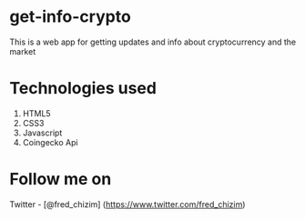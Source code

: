 # get-info-crypto
This is a web app for getting updates and info about cryptocurrency and the market

# Technologies used
1. HTML5
2. CSS3
3. Javascript
4. Coingecko Api

# Follow me on
Twitter - [@fred_chizim] (https://www.twitter.com/fred_chizim)
